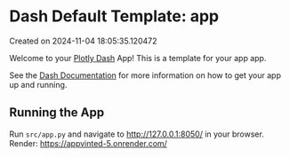 # Dash Default Template: app

Created on 2024-11-04 18:05:35.120472

Welcome to your [Plotly Dash](https://plotly.com/dash/) App! This is a template for your app app.

See the [Dash Documentation](https://dash.plotly.com/introduction) for more information on how to get your app up and running.

## Running the App

Run `src/app.py` and navigate to http://127.0.0.1:8050/ in your browser.
Render: https://appvinted-5.onrender.com/ 
